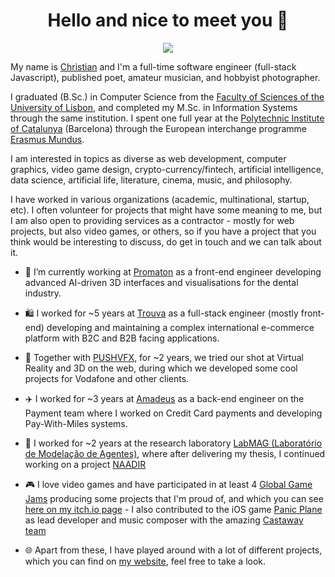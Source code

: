 

<h1 align="center">Hello and nice to meet you 👋 </h1>
</p>
<p align="center">
  <img src="https://res.cloudinary.com/dhgkpiqzg/image/upload/f_auto,c_limit,w_256,q_auto/v1623788588/christianmarques.com/coverImage.gif" />
</p>


My name is [Christian](https://www.christianmarques.com) and I'm a full-time software engineer (full-stack Javascript), published poet, amateur musician, and hobbyist photographer.

I graduated (B.Sc.) in Computer Science from the [Faculty of Sciences of the University of Lisbon](https://ciencias.ulisboa.pt/), and completed my M.Sc. in Information Systems through the same institution. I spent one full year at the [Polytechnic Institute of Catalunya](https://www.upc.edu/en) (Barcelona) through the European interchange programme [Erasmus Mundus](https://erasmus-plus.ec.europa.eu/opportunities/opportunities-for-individuals/students/erasmus-mundus-joint-masters).

I am interested in topics as diverse as web development, computer graphics, video game design, crypto-currency/fintech, artificial intelligence, data science, artificial life, literature, cinema, music, and philosophy.

I have worked in various organizations (academic, multinational, startup, etc). I often volunteer for projects that might have some meaning to me, but I am also open to providing services as a contractor - mostly for web projects, but also video games, or others, so if you have a project that you think would be interesting to discuss, do get in touch and we can talk about it.

- 🦷 I’m currently working at [Promaton](https://www.promaton.com/) as a front-end engineer developing advanced AI-driven 3D interfaces and visualisations for the dental industry.
- 🛍️ I worked for ~5 years at [Trouva](https://www.trouva.com) as a full-stack engineer (mostly front-end) developing and maintaining a complex international e-commerce platform with B2C and B2B facing applications.
- 🥽 Together with [PUSHVFX](https://www.pushvfx.com/), for ~2 years, we tried our shot at Virtual Reality and 3D on the web, during which we developed some cool projects for Vodafone and other clients.
- ✈️ I worked for ~3 years at [Amadeus](https://amadeus.com/en) as a back-end engineer on the Payment team where I worked on Credit Card payments and developing Pay-With-Miles systems.
- 🧪 I worked for ~2 years at the research laboratory [LabMAG (Laboratório de Modelação de Agentes)](https://www.linkedin.com/company/labmag---laboratory-of-agent-modelling/), where after delivering my thesis, I continued working on a project [NAADIR](https://www.lasige.pt/project/naadir/)

- 🎮 I love video games and have participated in at least 4 [Global Game Jams](https://globalgamejam.org/) producing some projects that I'm proud of, and which you can see [here on my itch.io page](https://electricganesha.itch.io/) - I also contributed to the iOS game [Panic Plane](https://vimeo.com/23661651) as lead developer and music composer with the amazing [Castaway team](https://castawayteam.wordpress.com/)
- 🌐 Apart from these, I have played around with a lot of different projects, which you can find on [my website](https://www.christianmarques.com), feel free to take a look.
